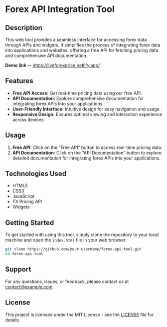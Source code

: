 # Forex API Integration Tool

## Description
This web tool provides a seamless interface for accessing forex data through APIs and widgets. It simplifies the process of integrating forex data into applications and websites, offering a free API for fetching pricing data and comprehensive API documentation.

**Demo link --** https://liveforexprice.netlify.app/

## Features
- **Free API Access:** Get real-time pricing data using our free API.
- **API Documentation:** Explore comprehensive documentation for integrating forex APIs into your applications.
- **User-Friendly Interface:** Intuitive design for easy navigation and usage.
- **Responsive Design:** Ensures optimal viewing and interaction experience across devices.

## Usage
1. **Free API:** Click on the "Free API" button to access real-time pricing data.
2. **API Documentation:** Click on the "API Documentation" button to explore detailed documentation for integrating forex APIs into your applications.

## Technologies Used
- HTML5
- CSS3
- JavaScript
- FX Pricing API
- Widgets

## Getting Started
To get started with using this tool, simply clone the repository to your local machine and open the `index.html` file in your web browser.

```bash
git clone https://github.com/your-username/forex-api-tool.git
cd forex-api-tool
```

## Support
For any questions, issues, or feedback, please contact us at [contact@example.com](amit.websitedev@gmail.com).

## License
This project is licensed under the MIT License - see the [LICENSE](LICENSE) file for details.
